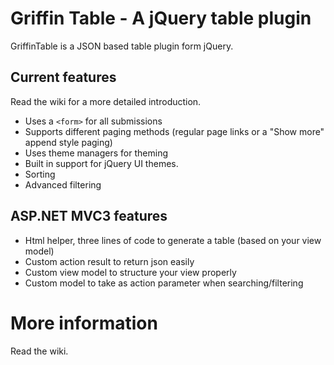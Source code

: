 Griffin Table - A jQuery table plugin
=====================================

GriffinTable is a JSON based table plugin form jQuery. 

Current features
----------------

Read the wiki for a more detailed introduction.

* Uses a `<form>` for all submissions
* Supports different paging methods (regular page links or a "Show more" append style paging)
* Uses theme managers for theming
* Built in support for jQuery UI themes.
* Sorting
* Advanced filtering

ASP.NET MVC3 features
---------------------

* Html helper, three lines of code to generate a table (based on your view model)
* Custom action result to return json easily
* Custom view model to structure your view properly
* Custom model to take as action parameter when searching/filtering

More information
=================

Read the wiki.